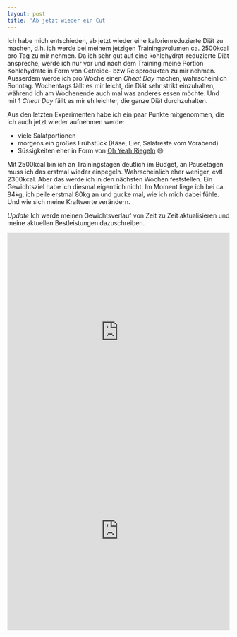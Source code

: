 ```yaml
---
layout: post
title: 'Ab jetzt wieder ein Cut'
---
```

Ich habe mich entschieden, ab jetzt wieder eine kalorienreduzierte Diät zu machen, d.h. ich werde bei meinem jetzigen Trainingsvolumen ca. 2500kcal pro Tag zu mir nehmen. Da ich sehr gut auf eine kohlehydrat-reduzierte Diät anspreche, werde ich nur vor und nach dem Training meine Portion Kohlehydrate in Form von Getreide- bzw Reisprodukten zu mir nehmen. Ausserdem werde ich pro Woche einen *Cheat Day* machen, wahrscheinlich Sonntag. Wochentags fällt es mir leicht, die Diät sehr strikt einzuhalten, während ich am Wochenende auch mal was anderes essen möchte. Und mit 1 *Cheat Day* fällt es mir eh leichter, die ganze Diät durchzuhalten.

Aus den letzten Experimenten habe ich ein paar Punkte mitgenommen, die ich auch jetzt wieder aufnehmen werde:

* viele Salatportionen
* morgens ein großes Frühstück (Käse, Eier, Salatreste vom Vorabend)
* Süssigkeiten eher in Form von [Oh Yeah Riegeln][0] :smile:

Mit 2500kcal bin ich an Trainingstagen deutlich im Budget, an Pausetagen muss ich das erstmal wieder einpegeln. Wahrscheinlich eher weniger, evtl 2300kcal. Aber das werde ich in den nächsten Wochen feststellen. Ein Gewichtsziel habe ich diesmal eigentlich nicht. Im Moment liege ich bei ca. 84kg, ich peile erstmal 80kg an und gucke mal, wie ich mich dabei fühle. Und wie sich meine Kraftwerte verändern.

*Update* Ich werde meinen Gewichtsverlauf von Zeit zu Zeit aktualisieren und meine aktuellen Bestleistungen dazuschreiben.

<iframe src="https://docs.google.com/spreadsheets/d/1CIg8-capdfEamQKs-vd3XQLXNGtxC_BOlnkDQ_K0mDo/pubhtml?gid=9&amp;single=true&amp;widget=true&amp;headers=false" style="border: none;width: 100%;height: 450px;"></iframe>
<iframe src="https://docs.google.com/spreadsheets/d/1CIg8-capdfEamQKs-vd3XQLXNGtxC_BOlnkDQ_K0mDo/pubhtml?gid=1506103476&amp;single=true&amp;widget=true&amp;headers=false" style="border: none;width: 100%;height: 450px;"></iframe>

[0]: http://www.sportnahrung-engel.de/product_info.php/info/p638_Oh-Yeah-Protein-Bar---85g.html
